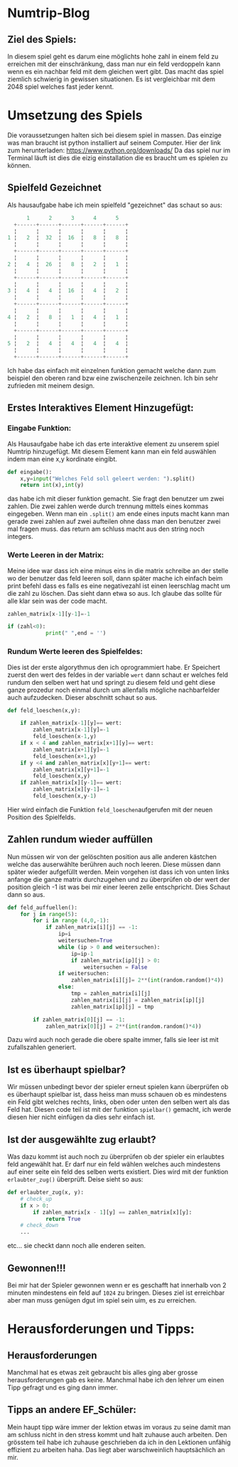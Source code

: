 # Numtrip-Blog

## Ziel des Spiels:

In diesem spiel geht es darum eine möglichts hohe zahl in einem feld zu erreichen mit der einschränkung, dass man nur ein feld verdoppeln kann wenn es ein nachbar feld mit dem gleichen wert gibt. Das macht das spiel ziemlich schwierig in gewissen situationen. Es ist vergleichbar mit dem 2048 spiel welches fast jeder kennt. 

# Umsetzung des Spiels
Die voraussetzungen halten sich bei diesem spiel in massen. Das einzige was man braucht ist python installiert auf seinem Computer. Hier der link zum herunterladen: https://www.python.org/downloads/
Da das spiel nur im Terminal läuft ist dies die eizig einstallation die es braucht um es spielen zu können.


## Spielfeld Gezeichnet

Als hausaufgabe habe ich mein spielfeld "gezeichnet" das schaut so aus:
```py
      1      2      3      4      5
  +------+------+------+------+------+
  ¦      ¦      ¦      ¦      ¦      ¦
1 ¦   2  ¦  32  ¦  16  ¦   8  ¦   8  ¦
  ¦      ¦      ¦      ¦      ¦      ¦
  +------+------+------+------+------+
  ¦      ¦      ¦      ¦      ¦      ¦
2 ¦   4  ¦  26  ¦   8  ¦   2  ¦   1  ¦
  ¦      ¦      ¦      ¦      ¦      ¦
  +------+------+------+------+------+
  ¦      ¦      ¦      ¦      ¦      ¦
3 ¦   4  ¦   4  ¦  16  ¦   4  ¦   2  ¦
  ¦      ¦      ¦      ¦      ¦      ¦
  +------+------+------+------+------+
  ¦      ¦      ¦      ¦      ¦      ¦
4 ¦   2  ¦   8  ¦   1  ¦   4  ¦   1  ¦
  ¦      ¦      ¦      ¦      ¦      ¦
  +------+------+------+------+------+
  ¦      ¦      ¦      ¦      ¦      ¦
5 ¦   2  ¦   4  ¦   4  ¦   4  ¦   4  ¦
  ¦      ¦      ¦      ¦      ¦      ¦
  +------+------+------+------+------+
```
Ich habe das einfach mit einzelnen funktion gemacht welche dann zum beispiel den oberen rand bzw eine zwischenzeile zeichnen. Ich bin sehr zufrieden mit meinem design.

## Erstes Interaktives Element Hinzugefügt:

### Eingabe Funktion:
Als Hausaufgabe habe ich das erte interaktive element zu unserem spiel Numtrip hinzugefügt. Mit 
diesem Element kann man ein feld auswählen indem man eine x,y kordinate eingibt.

```py
def eingabe():
    x,y=input("Welches Feld soll geleert werden: ").split()
    return int(x),int(y)
```
 das habe ich mit dieser funktion gemacht. Sie fragt den benutzer um zwei zahlen. Die zwei zahlen werde durch trennung mittels eines kommas eingegeben. Wenn man ein `.split()` am ende eines inputs macht kann man gerade zwei zahlen auf zwei aufteilen ohne dass man den benutzer zwei mal fragen muss.
 das return am schluss macht aus den string noch integers.

### Werte Leeren in der Matrix:

Meine idee war dass ich eine minus eins in die matrix schreibe an der stelle wo der benutzer das feld leeren soll, dann später mache ich einfach beim print befehl dass es falls es eine negativezahl ist einen leerschlag macht um die zahl zu löschen. Das sieht dann etwa so aus. Ich glaube das sollte für alle klar sein was der code macht.
```py
zahlen_matrix[x-1][y-1]=-1
```
```py
if (zahl<0):
            print(" ",end = '')
```

### Rundum Werte leeren des Spielfeldes:

Dies ist der erste algorythmus den ich oprogrammiert habe. Er Speichert zuerst den wert des feldes in der variable `wert` dann schaut er welches feld rundum den selben wert hat und springt zu diesem feld und geht diese ganze prozedur noch einmal durch um allenfalls mögliche nachbarfelder auch aufzudecken. Dieser abschnitt schaut so aus.
```py
def feld_loeschen(x,y):

    if zahlen_matrix[x-1][y]== wert:
        zahlen_matrix[x-1][y]=-1
        feld_loeschen(x-1,y)
    if x < 4 and zahlen_matrix[x+1][y]== wert:
        zahlen_matrix[x+1][y]=-1
        feld_loeschen(x+1,y)
    if y <4 and zahlen_matrix[x][y+1]== wert:
        zahlen_matrix[x][y+1]=-1
        feld_loeschen(x,y)
    if zahlen_matrix[x][y-1]== wert:
        zahlen_matrix[x][y-1]=-1
        feld_loeschen(x,y-1)
```
Hier wird einfach die Funktion `feld_loeschen`aufgerufen mit der neuen Position des Spielfelds. 

## Zahlen rundum wieder auffüllen

Nun müssen wir von der gelöschten position aus alle anderen kästchen welche das auserwählte berühren auch noch leeren. Diese müssen dann später wieder aufgefüllt werden. Mein vorgehen ist dass ich von unten links anfange die ganze matrix durchzugehen und zu überprüfen ob der wert der position gleich -1 ist was bei mir einer leeren zelle entschpricht. Dies Schaut dann so aus. 
``` py
def feld_auffuellen():
    for j in range(5):
        for i in range (4,0,-1):
            if zahlen_matrix[i][j] == -1:
                ip=i
                weitersuchen=True
                while (ip > 0 and weitersuchen):
                    ip=ip-1
                    if zahlen_matrix[ip][j] > 0:
                        weitersuchen = False
                if weitersuchen:
                    zahlen_matrix[i][j]= 2**(int(random.random()*4))
                else:
                    tmp = zahlen_matrix[i][j]
                    zahlen_matrix[i][j] = zahlen_matrix[ip][j]
                    zahlen_matrix[ip][j] = tmp

        if zahlen_matrix[0][j] == -1:
            zahlen_matrix[0][j] = 2**(int(random.random()*4))
```
Dazu wird auch noch gerade die obere spalte immer, falls sie leer ist mit zufallszahlen generiert. 

## Ist es überhaupt spielbar?

Wir müssen unbedingt bevor der spieler erneut spielen kann überprüfen ob es überhaupt spielbar ist, dass heiss man muss schauen ob es mindestens ein Feld gibt welches rechts, links, oben oder unten den selben wert als das Feld hat. Diesen code teil ist mit der funktion `spielbar()` gemacht, ich werde diesen hier nicht einfügen da dies sehr einfach ist. 

## Ist der ausgewählte zug erlaubt?

Was dazu kommt ist auch noch zu überprüfen ob der spieler ein erlaubtes feld angewählt hat. Er darf nur ein feld wählen welches auch mindestens auf einer seite ein feld des selben werts existiert. Dies wird mit der funktion `erlaubter_zug()` überprüft. Deise sieht so aus:
```py
def erlaubter_zug(x, y):
    # check_up
    if x > 0:
        if zahlen_matrix[x - 1][y] == zahlen_matrix[x][y]:
            return True
    # check_down
    ...
```
etc... sie checkt dann noch alle enderen seiten.


## Gewonnen!!!

Bei mir hat der Spieler gewonnen wenn er es geschafft hat innerhalb von 2 minuten mindestens ein feld auf `1024` zu bringen. Dieses ziel ist erreichbar aber man muss genügen dgut im spiel sein uim, es zu erreichen.


# Herausforderungen und Tipps:
## Herausforderungen
Manchmal hat es etwas zeit gebraucht bis alles ging aber grosse herausforderungen gab es keine. Manchmal habe ich den lehrer um einen Tipp gefragt und es ging dann immer. 

## Tipps an andere EF_Schüler:

Mein haupt tipp wäre immer der lektion etwas im voraus zu seine damit man am schluss nicht in den stress kommt und halt zuhause auch arbeiten. Den grösstem teil habe ich zuhause geschrieben da ich in den Lektionen unfähig effizient zu arbeiten haha. Das liegt aber warschweinlich hauptsächlich an mir.

